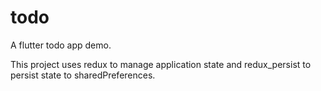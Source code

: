 # todo

A flutter todo app demo.

This project uses redux to manage application state and redux\_persist to
persist state to sharedPreferences.